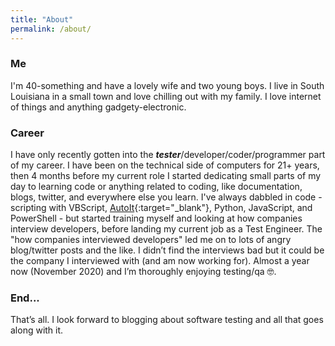 ```yaml
---
title: "About"
permalink: /about/
---
```

<style type="text/css">
  .rss-subscribe {
	  display: none;
  }
</style>

### Me

I'm 40-something and have a lovely wife and two young boys.  I live in South Louisiana in a small town and love chilling out with my family.  I love internet of things and anything gadgety-electronic.

### Career

I have only recently gotten into the ***tester***/developer/coder/programmer part of my career.  I have been on the technical side of computers for 21+ years, then 4 months before my current role I started dedicating small parts of my day to learning code or anything related to coding, like documentation, blogs, twitter, and everywhere else you learn.  I've always dabbled in code - scripting with VBScript, [AutoIt](https://autoitscript.com){:target="_blank"}, Python, JavaScript, and PowerShell - but started training myself and looking at how companies interview developers, before landing my current job as a Test Engineer.  The "how companies interviewed developers" led me on to lots of angry blog/twitter posts and the like.  I didn’t find the interviews bad but it could be the company I interviewed with (and am now working for).  Almost a year now (November 2020) and I’m thoroughly enjoying testing/qa 🤓.

### End...

That’s all.  I look forward to blogging about software testing and all that goes along with it.
